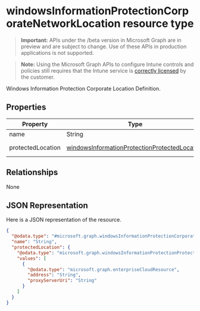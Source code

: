 ﻿# windowsInformationProtectionCorporateNetworkLocation resource type

> **Important:** APIs under the /beta version in Microsoft Graph are in preview and are subject to change. Use of these APIs in production applications is not supported.

> **Note:** Using the Microsoft Graph APIs to configure Intune controls and policies still requires that the Intune service is [correctly licensed](https://go.microsoft.com/fwlink/?linkid=839381) by the customer.

Windows Information Protection Corporate Location Definition.
## Properties
|Property|Type|Description|
|---|---|---|
|name|String|Name.|
|protectedLocation|[windowsInformationProtectionProtectedLocation](../resources/intune_deviceconfig_windowsinformationprotectionprotectedlocation.md)|Protected location.|

## Relationships
None
## JSON Representation
Here is a JSON representation of the resource.
<!-- {
  "blockType": "resource",
  "keyProperty": "id",
  "@odata.type": "microsoft.graph.windowsInformationProtectionCorporateNetworkLocation"
}
-->
```json
{
  "@odata.type": "#microsoft.graph.windowsInformationProtectionCorporateNetworkLocation",
  "name": "String",
  "protectedLocation": {
    "@odata.type": "microsoft.graph.windowsInformationProtectionProtectedLocationEnterpriseCloudResources",
    "values": [
      {
        "@odata.type": "microsoft.graph.enterpriseCloudResource",
        "address": "String",
        "proxyServerUri": "String"
      }
    ]
  }
}
```



